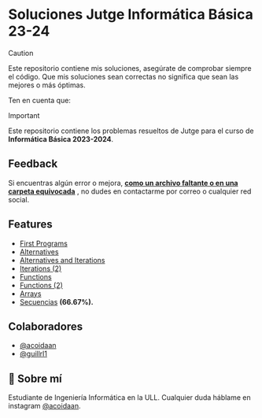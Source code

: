 # Soluciones Jutge Informática Básica 23-24

> [!CAUTION]
> Este repositorio contiene mis soluciones, asegúrate de comprobar siempre el código. Que mis soluciones sean correctas no significa que sean las mejores o más óptimas.

Ten en cuenta que:

> [!IMPORTANT]  
> Este repositorio contiene los problemas resueltos de Jutge para el curso de **Informática Básica 2023-2024**.

## Feedback

Si encuentras algún error o mejora, <ins><b>como un archivo faltante o en una carpeta equivocada</ins></b> , no dudes en contactarme por correo o cualquier red social.

## Features

- [First Programs](https://github.com/acoidaan/jutge/tree/master/first-programs)
- [Alternatives](https://github.com/acoidaan/jutge/tree/master/alternatives)
- [Alternatives and Iterations](https://github.com/acoidaan/jutge/tree/master/alternatives_and_iterations)
- [Iterations (2)](https://github.com/acoidaan/jutge/tree/master/iterations_2)
- [Functions](https://github.com/acoidaan/jutge/tree/master/functions)
- [Functions (2)](https://github.com/acoidaan/jutge/tree/master/functions_2)
- [Arrays](https://github.com/acoidaan/jutge/tree/master/arrays)
- [Secuencias](https://github.com/acoidaan/jutge/tree/master/secuencias) **(66.67%).**

## Colaboradores

- [@acoidaan](https://www.github.com/acoidaan)
- [@guillrl1](https://github.com/guillrl1)

## 🚀 Sobre mí

Estudiante de Ingeniería Informática en la ULL. Cualquier duda háblame en instagram [@acoidaan](https://www.instagram.com/acoidaan/).
